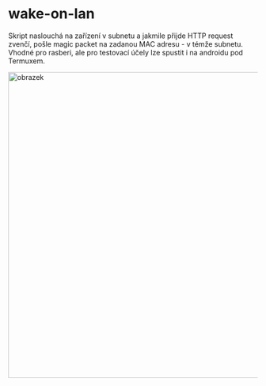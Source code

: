 # wake-on-lan

Skript naslouchá na zařízení v subnetu a jakmile přijde HTTP request zvenčí, pošle magic packet na zadanou MAC adresu - v témže subnetu. Vhodné pro rasberi, ale pro testovací účely lze spustit i na androidu pod Termuxem.

<img width="940" height="619" alt="obrazek" src="https://github.com/user-attachments/assets/1d9819c7-ff69-48b2-ac46-82a06a22450c" />
